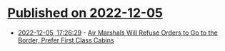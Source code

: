 # [Published on 2022-12-05](index.md)

* [2022-12-05, 17:26:29](https://news.ycombinator.com/item?id=33868630) - [Air Marshals Will Refuse Orders to Go to the Border, Prefer First Class Cabins](https://viewfromthewing.com/air-marshals-will-refuse-orders-to-go-to-the-border-prefer-protecting-first-class-cabins/)

